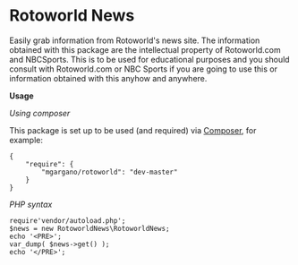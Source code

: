 Rotoworld News
===

Easily grab information from Rotoworld's news site. The information obtained with this package are the intellectual property of Rotoworld.com and NBCSports. This is to be used for educational purposes and you should consult with Rotoworld.com or NBC Sports if you are going to use this or information obtained with this anyhow and anywhere.

**Usage**

*Using composer*

This package is set up to be used (and required) via [Composer](http://getcomposer.org/), for example:

    {
        "require": {
            "mgargano/rotoworld": "dev-master"
        }
    }

*PHP syntax*

    require'vendor/autoload.php';
    $news = new RotoworldNews\RotoworldNews;
    echo '<PRE>';
    var_dump( $news->get() );
    echo '</PRE>';